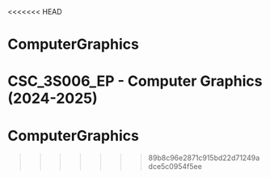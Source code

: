 <<<<<<< HEAD
# ComputerGraphics
CSC_3S006_EP - Computer Graphics (2024-2025)
=======
# ComputerGraphics
>>>>>>> 89b8c96e2871c915bd22d71249adce5c0954f5ee

